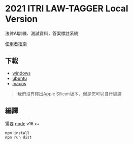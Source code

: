 # 2021 ITRI LAW-TAGGER Local Version
法律AI訓練、測試資料，答案標註系統

[使用者指南](https://hackmd.io/0nrrMc5NQRKxlZZVkwmD7w)

## 下載
- [windows](https://github.com/NLU-Law-Tech/2021_VerdictTagger/releases/tag/windows-latest-latest)
- [ubuntu](https://github.com/NLU-Law-Tech/2021_VerdictTagger/releases/tag/ubuntu-latest-latest)
- [macos](https://github.com/NLU-Law-Tech/2021_VerdictTagger/releases/tag/macos-latest-latest)
> 我們沒有釋出Apple Silicon版本，但是您可以自行編譯 

## 編譯
需要 [node](https://nodejs.org/en/) v16.x+
```sh
npm install
npm run dist
```